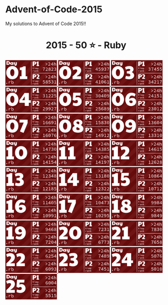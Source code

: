 # Advent-of-Code-2015
My solutions to Advent of Code 2015!!

<!-- AOC TILES BEGIN -->
<h1 align="center">
  2015 - 50 ⭐ - Ruby
</h1>
<a href="12-01-15/main.rb">
  <img src=".aoc_tiles/tiles/2015/01.png" width="161px">
</a>
<a href="12-02-15/main.rb">
  <img src=".aoc_tiles/tiles/2015/02.png" width="161px">
</a>
<a href="12-03-15/main.rb">
  <img src=".aoc_tiles/tiles/2015/03.png" width="161px">
</a>
<a href="12-04-15/main.rb">
  <img src=".aoc_tiles/tiles/2015/04.png" width="161px">
</a>
<a href="12-05-15/main.rb">
  <img src=".aoc_tiles/tiles/2015/05.png" width="161px">
</a>
<a href="12-06-15/main.rb">
  <img src=".aoc_tiles/tiles/2015/06.png" width="161px">
</a>
<a href="12-07-15/main.rb">
  <img src=".aoc_tiles/tiles/2015/07.png" width="161px">
</a>
<a href="12-08-15/main.rb">
  <img src=".aoc_tiles/tiles/2015/08.png" width="161px">
</a>
<a href="12-09-15/main.rb">
  <img src=".aoc_tiles/tiles/2015/09.png" width="161px">
</a>
<a href="12-10-15/main.rb">
  <img src=".aoc_tiles/tiles/2015/10.png" width="161px">
</a>
<a href="12-11-15/main.rb">
  <img src=".aoc_tiles/tiles/2015/11.png" width="161px">
</a>
<a href="12-12-15/main.rb">
  <img src=".aoc_tiles/tiles/2015/12.png" width="161px">
</a>
<a href="12-13-15/main.rb">
  <img src=".aoc_tiles/tiles/2015/13.png" width="161px">
</a>
<a href="12-14-15/main.rb">
  <img src=".aoc_tiles/tiles/2015/14.png" width="161px">
</a>
<a href="12-15-15/main.rb">
  <img src=".aoc_tiles/tiles/2015/15.png" width="161px">
</a>
<a href="12-16-15/main.rb">
  <img src=".aoc_tiles/tiles/2015/16.png" width="161px">
</a>
<a href="12-17-15/main.rb">
  <img src=".aoc_tiles/tiles/2015/17.png" width="161px">
</a>
<a href="12-18-15/main.rb">
  <img src=".aoc_tiles/tiles/2015/18.png" width="161px">
</a>
<a href="12-19-15/main.rb">
  <img src=".aoc_tiles/tiles/2015/19.png" width="161px">
</a>
<a href="12-20-15/main.rb">
  <img src=".aoc_tiles/tiles/2015/20.png" width="161px">
</a>
<a href="12-21-15/main.rb">
  <img src=".aoc_tiles/tiles/2015/21.png" width="161px">
</a>
<a href="12-22-15/main.rb">
  <img src=".aoc_tiles/tiles/2015/22.png" width="161px">
</a>
<a href="12-23-15/main.rb">
  <img src=".aoc_tiles/tiles/2015/23.png" width="161px">
</a>
<a href="12-24-15/main.rb">
  <img src=".aoc_tiles/tiles/2015/24.png" width="161px">
</a>
<a href="12-25-15/main.rb">
  <img src=".aoc_tiles/tiles/2015/25.png" width="161px">
</a>
<!-- AOC TILES END -->